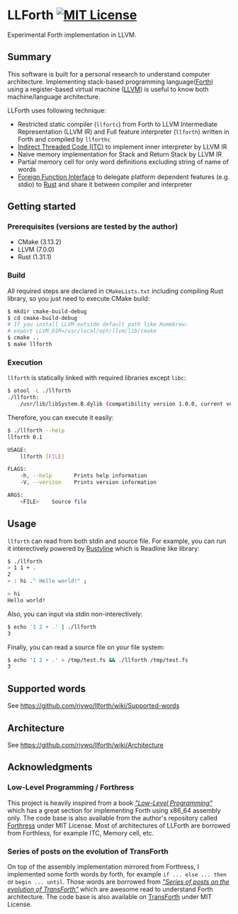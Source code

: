# LLForth [![MIT License](https://img.shields.io/badge/license-MIT-blue.svg)](https://github.com/riywo/llforth/blob/master/LICENSE.txt)
Experimental Forth implementation in LLVM.

## Summary
This software is built for a personal research to understand computer architecture. Implementing stack-based programming language([Forth](https://en.wikipedia.org/wiki/Forth_(programming_language))) using a register-based virtual machine ([LLVM](https://en.wikipedia.org/wiki/LLVM)) is useful to know both machine/language architecture.

LLForth uses following technique:

- Restricted static compiler (`llfortc`) from Forth to LLVM Intermediate Representation (LLVM IR) and Full feature interpreter (`llforth`) written in Forth and compiled by `llforthc`
- [Indirect Threaded Code (ITC)](https://en.wikipedia.org/wiki/Threaded_code#Indirect_threading) to implement inner interpreter by LLVM IR
- Naive memory implementation for Stack and Return Stack by LLVM IR
- Partial memory cell for only word definitions excluding string of name of words
- [Foreign Function Interface](https://en.wikipedia.org/wiki/Foreign_function_interface) to delegate platform dependent features (e.g. stdio) to [Rust](https://www.rust-lang.org/) and share it between compiler and interpreter

## Getting started

### Prerequisites (versions are tested by the author)
- CMake (3.13.2)
- LLVM (7.0.0)
- Rust (1.31.1)

### Build
All required steps are declared in `CMakeLists.txt` including compiling Rust library, so you just need to execute CMake build:

```sh
$ mkdir cmake-build-debug
$ cd cmake-build-debug
# If you install LLVM outside default path like Homebrew:
# export LLVM_DIR=/usr/local/opt/llvm/lib/cmake
$ cmake ..
$ make llforth
```

### Execution
`llforth` is statically linked with required libraries except `libc`:

```sh
$ otool -L ./llforth
./llforth:
	/usr/lib/libSystem.B.dylib (compatibility version 1.0.0, current version 1252.200.5)
```

Therefore, you can execute it easily:

```sh
$ ./llforth --help
llforth 0.1

USAGE:
    llforth [FILE]

FLAGS:
    -h, --help       Prints help information
    -V, --version    Prints version information

ARGS:
    <FILE>    Source file
```

## Usage
`llforth` can read from both stdin and source file. For example, you can run it interectively powered by [Rustyline](https://crates.io/crates/rustyline/) which is Readline like library: 

```sh
$ ./llforth
> 1 1 + .
2
> : hi ." Hello world!" ;

> hi
Hello world!
```

Also, you can input via stdin non-interectively:

```sh
$ echo '1 2 + .' | ./llforth
3
```

Finally, you can read a source file on your file system:

```sh
$ echo '1 2 + .' > /tmp/test.fs && ./llforth /tmp/test.fs
3
```

## Supported words
See https://github.com/riywo/llforth/wiki/Supported-words

## Architecture
See https://github.com/riywo/llforth/wiki/Architecture

## Acknowledgments

### Low-Level Programming / Forthress
This project is heavily inspired from a book [*"Low-Level Programming"*](https://amzn.to/2BBYugn) which has a great section for implementing Forth using x86_64 assembly only. The code base is also available from the author's repository called [Forthress](https://github.com/sayon/forthress) under MIT License. Most of architectures of LLForth are borrowed from Forthless, for example ITC, Memory cell, etc.

### Series of posts on the evolution of TransForth
On top of the assembly implementation mirrored from Forthress, I implemented some forth words *by* forth, for example `if ... else ... then` or `begin ... until`. Those words are borrowed from [*"Series of posts on the evolution of TransForth"*](https://blogs.msdn.microsoft.com/ashleyf/tag/transforth/) which are awesome read to understand Forth architecture. The code base is also available on [TransForth](https://github.com/AshleyF/TransForth) under MIT License.
